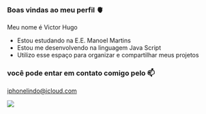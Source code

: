 ### Boas vindas ao meu perfil 🫀

Meu nome é Victor Hugo

- Estou estudando na E.E. Manoel Martins
- Estou me desenvolvendo na linguagem Java Script
- Utilizo esse espaço para organizar e compartilhar meus projetos

### você pode entar em contato comigo pelo 📫

iphonelindo@icloud.com

![](https://tenor.com/pt-BR/view/ew-nope-no-nuh-uh-no-way-gif-21846503)
